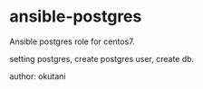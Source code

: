 # ansible-postgres

Ansible postgres role for centos7.

setting postgres, create postgres user, create db.

author: okutani
